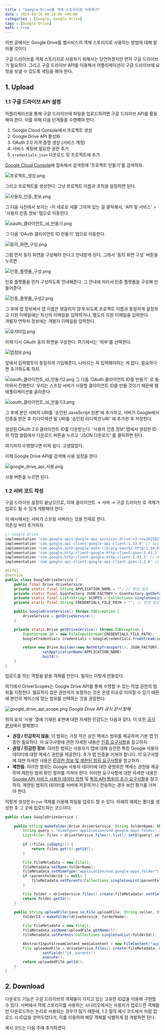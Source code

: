 ```yaml
---
title : "Google Drive를 객체 스토리지로 사용하기"
date : 2025-03-16 09:29:00 +09:00
categories : [Google, Google Drive]
tags : [Google Drive]
math : true
---
```


이번 글에서는 Google Drive를 웹서비스의 객체 스토리지로 사용하는 방법에 대해 알아볼 것이다. 

구글 드라이브를 객체 스토리지로 사용하기 위해서는 당연하겠지만 먼저 구글 드라이브가 필요하다. 그리고 구글 드라이브 API를 이용해서 어플리케이션이 구글 드라이브에 요청을 보낼 수 있도록 세팅을 해야 한다.

## 1. Upload

### 1.1 구글 드라이브 API 설정

어플리케이션을 통해 구글 드라이브에 파일을 업로드하려면 구글 드라이브 API를 활용해야 한다. 이를 위해 다음 단계들을 수행해야 한다.
1. Google Cloud Console에서 프로젝트 생성
2. Google Drive API 활성화
3. OAuth 2.0 자격 증명 생성 (서비스 계정)
4. 서비스 계정에 필요한 권한 추가
5. `credentials.json` 다운로드 및 프로젝트에 추가

[Google Cloud Console](https://console.cloud.google.com/)에 접속해서 검색창에 '프로젝트 만들기'를 검색하자.

![프로젝트_생성.png](https://github.com/jewoodev/blog_img/blob/main/%EC%A3%BC%EB%AC%B8_%EB%B2%8C%ED%81%AC_%EC%9D%B8%EC%84%9C%ED%8A%B8_%ED%94%84%EB%A1%9C%EC%A0%9D%ED%8A%B8/%EA%B5%AC%EA%B8%80%EB%93%9C%EB%9D%BC%EC%9D%B4%EB%B8%8C_%EC%97%85%EB%A1%9C%EB%93%9C_%EA%B8%B0%EB%8A%A5/%ED%94%84%EB%A1%9C%EC%A0%9D%ED%8A%B8_%EC%83%9D%EC%84%B1.png?raw=true)

그리고 프로젝트를 생성한다. 그냥 프로젝트 이름과 조직을 설정하면 된다.

![사용자_인증_정보.png](https://github.com/jewoodev/blog_img/blob/main/%EC%A3%BC%EB%AC%B8_%EB%B2%8C%ED%81%AC_%EC%9D%B8%EC%84%9C%ED%8A%B8_%ED%94%84%EB%A1%9C%EC%A0%9D%ED%8A%B8/%EA%B5%AC%EA%B8%80%EB%93%9C%EB%9D%BC%EC%9D%B4%EB%B8%8C_%EC%97%85%EB%A1%9C%EB%93%9C_%EA%B8%B0%EB%8A%A5/%EC%82%AC%EC%9A%A9%EC%9E%90_%EC%9D%B8%EC%A6%9D_%EC%A0%95%EB%B3%B4.png?raw=true)

그 다음 사진에서 보이는 -이 세로로 세줄 그어져 있는 걸 클릭해서, 'API 및 서비스' > '사용자 인증 정보' 탭으로 이동한다.

![oauth_클라이언트_id_만들기.png](https://github.com/jewoodev/blog_img/blob/main/%EC%A3%BC%EB%AC%B8_%EB%B2%8C%ED%81%AC_%EC%9D%B8%EC%84%9C%ED%8A%B8_%ED%94%84%EB%A1%9C%EC%A0%9D%ED%8A%B8/%EA%B5%AC%EA%B8%80%EB%93%9C%EB%9D%BC%EC%9D%B4%EB%B8%8C_%EC%97%85%EB%A1%9C%EB%93%9C_%EA%B8%B0%EB%8A%A5/oauth_%ED%81%B4%EB%9D%BC%EC%9D%B4%EC%96%B8%ED%8A%B8_id_%EB%A7%8C%EB%93%A4%EA%B8%B0.png?raw=true)

그 다음 'OAuth 클라이언트 ID 만들기' 탭으로 이동한다.

![동의_화면_구성.png](https://github.com/jewoodev/blog_img/blob/main/%EC%A3%BC%EB%AC%B8_%EB%B2%8C%ED%81%AC_%EC%9D%B8%EC%84%9C%ED%8A%B8_%ED%94%84%EB%A1%9C%EC%A0%9D%ED%8A%B8/%EA%B5%AC%EA%B8%80%EB%93%9C%EB%9D%BC%EC%9D%B4%EB%B8%8C_%EC%97%85%EB%A1%9C%EB%93%9C_%EA%B8%B0%EB%8A%A5/%EB%8F%99%EC%9D%98_%ED%99%94%EB%A9%B4_%EA%B5%AC%EC%84%B1.png?raw=true)

그럼 먼저 동의 화면을 구성해야 한다고 안내받게 된다. 그래서 '동의 화면 구성' 버튼을 누르면

![인증_플랫폼_구성.png](https://github.com/jewoodev/blog_img/blob/main/%EC%A3%BC%EB%AC%B8_%EB%B2%8C%ED%81%AC_%EC%9D%B8%EC%84%9C%ED%8A%B8_%ED%94%84%EB%A1%9C%EC%A0%9D%ED%8A%B8/%EA%B5%AC%EA%B8%80%EB%93%9C%EB%9D%BC%EC%9D%B4%EB%B8%8C_%EC%97%85%EB%A1%9C%EB%93%9C_%EA%B8%B0%EB%8A%A5/%EC%9D%B8%EC%A6%9D_%ED%94%8C%EB%9E%AB%ED%8F%BC_%EA%B5%AC%EC%84%B1.png?raw=true)

인증 플랫폼을 먼저 구성하도록 안내해준다. 그 안내에 따라서 인증 플랫폼을 구성해 만들어준다.

![인증_플랫폼_구성2.png](https://github.com/jewoodev/blog_img/blob/main/%EC%A3%BC%EB%AC%B8_%EB%B2%8C%ED%81%AC_%EC%9D%B8%EC%84%9C%ED%8A%B8_%ED%94%84%EB%A1%9C%EC%A0%9D%ED%8A%B8/%EA%B5%AC%EA%B8%80%EB%93%9C%EB%9D%BC%EC%9D%B4%EB%B8%8C_%EC%97%85%EB%A1%9C%EB%93%9C_%EA%B8%B0%EB%8A%A5/%EC%9D%B8%EC%A6%9D_%ED%94%8C%EB%9E%AB%ED%8F%BC_%EA%B5%AC%EC%84%B12.png?raw=true)

그 후에 앱 정보에서 앱 이름은 헷갈리지 않게 되도록 프로젝트 이름과 동일하게 설정하고 지원 이메일에는 자신의 이메일을 입력하거나, 별도의 지원 이메일을 입력한다.  
개발자 연락처 정보에는 개발자 이메일을 입력한다. 

![유저타입.png](https://github.com/jewoodev/blog_img/blob/main/%EC%A3%BC%EB%AC%B8_%EB%B2%8C%ED%81%AC_%EC%9D%B8%EC%84%9C%ED%8A%B8_%ED%94%84%EB%A1%9C%EC%A0%9D%ED%8A%B8/%EA%B5%AC%EA%B8%80%EB%93%9C%EB%9D%BC%EC%9D%B4%EB%B8%8C_%EC%97%85%EB%A1%9C%EB%93%9C_%EA%B8%B0%EB%8A%A5/%EC%9C%A0%EC%A0%80%ED%83%80%EC%9E%85.png?raw=true)

이제 다시 OAuth 동의 화면을 구성한다. 여기에서는 '외부'를 선택한다.

![앱정보.png](https://github.com/jewoodev/blog_img/blob/main/%EC%A3%BC%EB%AC%B8_%EB%B2%8C%ED%81%AC_%EC%9D%B8%EC%84%9C%ED%8A%B8_%ED%94%84%EB%A1%9C%EC%A0%9D%ED%8A%B8/%EA%B5%AC%EA%B8%80%EB%93%9C%EB%9D%BC%EC%9D%B4%EB%B8%8C_%EC%97%85%EB%A1%9C%EB%93%9C_%EA%B8%B0%EB%8A%A5/%EC%95%B1%EC%A0%95%EB%B3%B4.png?raw=true)

앞에서 입력했듯이 동일하게 기입해준다. 나머지는 꼭 입력해야하는 게 없다. 필요하다면 추가하도록 하자.

![oauth_클라이언트_id_만들기2.png](https://github.com/jewoodev/blog_img/blob/main/%EC%A3%BC%EB%AC%B8_%EB%B2%8C%ED%81%AC_%EC%9D%B8%EC%84%9C%ED%8A%B8_%ED%94%84%EB%A1%9C%EC%A0%9D%ED%8A%B8/%EA%B5%AC%EA%B8%80%EB%93%9C%EB%9D%BC%EC%9D%B4%EB%B8%8C_%EC%97%85%EB%A1%9C%EB%93%9C_%EA%B8%B0%EB%8A%A5/oauth_%ED%81%B4%EB%9D%BC%EC%9D%B4%EC%96%B8%ED%8A%B8_id_%EB%A7%8C%EB%93%A4%EA%B8%B02.png?raw=true)
그 다음 'OAuth 클라이언트 ID를 만들기' 로 돌아와서 진행한다. 우리는 스프링 서버가 사용할 클라이언트 ID를 만들 것이기 때문에 웹 애플리케이션을 골라준다.

![oauth_클라이언트_id_만들기3.png](https://github.com/jewoodev/blog_img/blob/main/%EC%A3%BC%EB%AC%B8_%EB%B2%8C%ED%81%AC_%EC%9D%B8%EC%84%9C%ED%8A%B8_%ED%94%84%EB%A1%9C%EC%A0%9D%ED%8A%B8/%EA%B5%AC%EA%B8%80%EB%93%9C%EB%9D%BC%EC%9D%B4%EB%B8%8C_%EC%97%85%EB%A1%9C%EB%93%9C_%EA%B8%B0%EB%8A%A5/oauth_%ED%81%B4%EB%9D%BC%EC%9D%B4%EC%96%B8%ED%8A%B8_id_%EB%A7%8C%EB%93%A4%EA%B8%B03.png?raw=true)

그 후에 본인 서버의 URI를 '승인된 JavaScript 원본'에 추가하고, 서버가 Google에서 인증을 받은 후 리다이렉션 될 URI를 '승인된 리디렉션 URI' 에 추가한 후 저장한다.

생성된 OAuth 2.0 클라이언트 ID를 다운받는다. '사용자 인증 정보' 탭에서 생성한 ID의 작업 컬럼에서 다운로드 버튼을 누르고 'JSON 다운로드' 를 클릭하면 된다.

여기까지 수행했다면 이제 쉽다. 고생많았다.

이제 Google Drive API를 검색해 사용 설정을 한다.

![google_drive_api_사용.png](https://github.com/jewoodev/blog_img/blob/main/%EC%A3%BC%EB%AC%B8_%EB%B2%8C%ED%81%AC_%EC%9D%B8%EC%84%9C%ED%8A%B8_%ED%94%84%EB%A1%9C%EC%A0%9D%ED%8A%B8/%EA%B5%AC%EA%B8%80%EB%93%9C%EB%9D%BC%EC%9D%B4%EB%B8%8C_%EC%97%85%EB%A1%9C%EB%93%9C_%EA%B8%B0%EB%8A%A5/google_drive_api_%EC%82%AC%EC%9A%A9.png?raw=true)

사용 버튼을 누르면 된다.

### 1.2 서버 코드 작성

구글 드라이브 설정이 끝났으므로, 이제 클라이언트 &rarr; 서버 &rarr; 구글 드라이브 로 객체가 업로드 될 수 있게 개발해야 한다.

이 예시에서는 서버가 스프링 서버라는 것을 전제로 한다.  
의존성 부터 추가하자.

```groovy
// Google Drive
implementation 'com.google.apis:google-api-services-drive:v3-rev20250210-2.0.0'
implementation 'com.google.api-client:google-api-client:1.33.0' // api client
implementation 'com.google.auth:google-auth-library-oauth2-http:1.19.0' // Google Authentication
implementation 'com.google.http-client:google-http-client-gson:1.43.3' // JSON Factory
implementation 'com.google.http-client:google-http-client:1.43.3' // HTTP Client (NetHttpTransport 관련)
implementation 'com.google.api-client:google-api-client-gson:2.2.0' // Google API Client Core
```

```java
@Slf4j
@Service
public class GoogleDriveService {
    public final Drive driveService;
    private static final String APPLICATION_NAME = ""; // 변경 필요
    private static final GsonFactory JSON_FACTORY = GsonFactory.getDefaultInstance();
    private static final List<String> SCOPES = Collections.singletonList(DriveScopes.DRIVE_FILE);
    private static final String CREDENTIALS_FILE_PATH = ""; // 변경 필요

    public GoogleDriveService() throws IOException {
        driveService = getDriveService();
    }

    private static Drive getDriveService() throws IOException {
        InputStream in = new FileInputStream(CREDENTIALS_FILE_PATH);
        GoogleCredentials credentials = GoogleCredentials.fromStream(in).createScoped(SCOPES);

        return new Drive.Builder(new NetHttpTransport(), JSON_FACTORY, new HttpCredentialsAdapter(credentials))
                .setApplicationName(APPLICATION_NAME)
                .build();
    }
}
```

업로드를 하는 역할을 맡을 객체를 만든다. 필자는 이렇게 만들었다.

여기에서 DriverScopes는 Google Drive API를 통해 수행할 수 있는 작업 권한의 범위를 지정한다. 필요하지 않은 권한까지 포함하는 것은 운영 이슈로 이어질 수 있기 때문에 본인의 케이스에 맞는 범위를 선택하는 것을 권장한다.

![google_drive_api_scope.png](https://github.com/jewoodev/blog_img/blob/main/%EC%A3%BC%EB%AC%B8_%EB%B2%8C%ED%81%AC_%EC%9D%B8%EC%84%9C%ED%8A%B8_%ED%94%84%EB%A1%9C%EC%A0%9D%ED%8A%B8/%EA%B5%AC%EA%B8%80%EB%93%9C%EB%9D%BC%EC%9D%B4%EB%B8%8C_%EC%97%85%EB%A1%9C%EB%93%9C_%EA%B8%B0%EB%8A%A5/google_drive_api_scope.png?raw=true)
_Google Drive API 공식 문서 발췌_

위의 표의 '사용' 열에 기재된 표현에 대한 자세한 민감도는 다음과 같다. 이 또한 [공식 문서](https://developers.google.com/drive/api/guides/api-specific-auth?hl=ko)에서 발췌했다.
- **권장 / 민감하지 않음**: 이 범위는 가장 작은 승인 액세스 범위를 제공하며 기본 앱 인증만 필요하다. 이 요구사항에 관한 자세한 내용은 [인증 요구사항](https://support.google.com/cloud/answer/13464321?hl=ko)을 참고하자.
- **권장 / 민감한 정보**: 이러한 범위는 사용자가 앱에 대해 승인한 특정 Google 사용자 데이터에 대한 액세스 권한을 제공한다. 추가 앱 인증을 거쳐야 합니다. 이 요구사항에 대한 자세한 내용은 [민감한 정보 및 제한된 범위 요구사항](https://support.google.com/cloud/answer/13464321?hl=ko#ss-rs-requirements)을 참고하자.
- **제한됨**: 이러한 범위는 Google 사용자 데이터에 대한 광범위한 액세스 권한을 제공하며 제한된 범위 확인 절차를 거쳐야 한다. 이러한 요구사항에 대한 자세한 내용은 [Google API 서비스 사용자 데이터 정책](https://developers.google.com/terms/api-services-user-data-policy) 및 [특정 API 범위의 추가 요구사항](https://developers.google.com/terms/api-services-user-data-policy#additional_requirements_for_specific_api_scopes)을 참고하자. 제한된 범위의 데이터를 서버에 저장하거나 전송하는 경우 보안 평가를 거쳐야 한다.

이렇게 생성한 `Drive` 객체를 이용해 파일을 업로드 할 수 있다. 아래의 예제는 폴더를 생성한 후 그 곳에 업로드하는 코드이다.

```java
public class GoogleDriveService {
    
    public String makeFolder(Drive driverService, String folderName) throws IOException {
        String query = "mimeType='application/vnd.google-apps.folder' and name='" + folderName;
        List<File> files = driverService.files().list().setQ(query).setSpaces("drive").execute().getFiles();
        
        if (!files.isEmpty()) {
            return files.get(0).getId();
        }

        File fileMetadata = new File();
        fileMetadata.setName(folderName);
        fileMetadata.setMimeType("application/vnd.google-apps.folder");
        if (parentFolderId != null) {
            fileMetadata.setParents(Collections.singletonList(parentFolderId));
        }

        File folder = driveService.files().create(fileMetadata).setFields("id").execute();
        return folder.getId();
    }
    
    public String uploadFile(java.io.File uploadFile, String seller, String buyer, String orderDate, String folderId) throws IOException {
        folderId = makeFolder(driveService, forderName);

        File fileMetadata = new File();
        fileMetadata.setName(uploadFile.getName());
        fileMetadata.setParents(Collections.singletonList(folderId));

        AbstractInputStreamContent mediaContent = new FileContent("application/octet-stream", uploadFile);
        File uploadedFile = driveService.files().create(fileMetadata, mediaContent)
                .setFields("id, parents")
                .execute();
        return uploadedFile.getId();
    }
}
```

## 2. Download

다운로드 기능은 구글 드라이브의 객체들이 가지고 있는 고유한 ID값을 이용해 구현할 수 있다. 서버에서 객체 스토리지를 사용하는 시나리오에서는 사용자가 업로드한 객체들만 다운로드하는 논리로 사용되는 경우가 많기 때문에, 1.2 절의 예시 코드에서 처럼 업로드 시 ID값을 얻어두었다가, 이를 이용하여 해당 객체를 식별하게 끔 개발하면 된다.

예시 코드는 다음 주에 추가하겠다.
